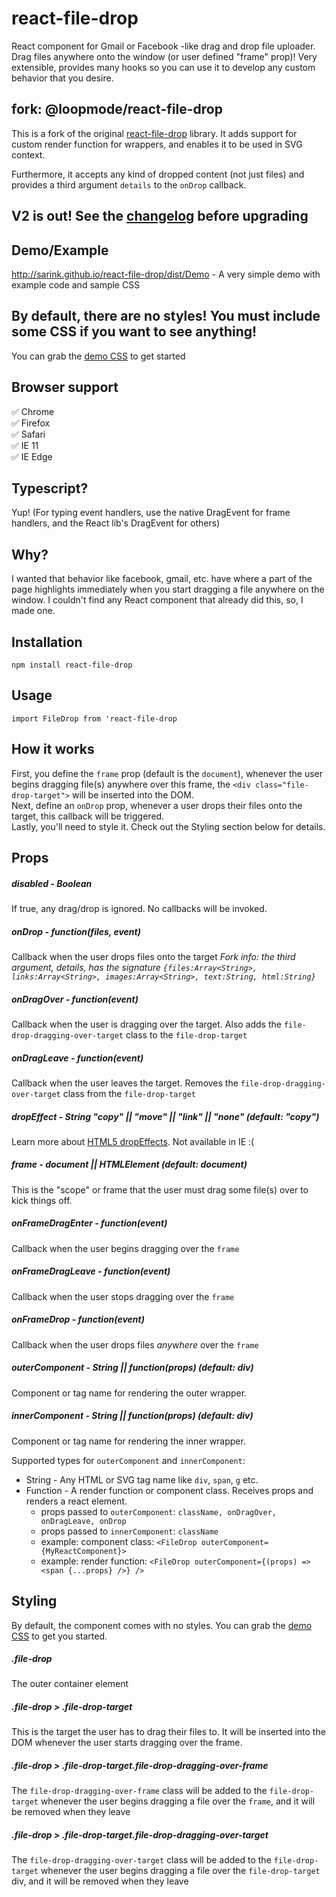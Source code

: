 # react-file-drop

React component for Gmail or Facebook -like drag and drop file uploader. Drag files anywhere onto the window (or user defined "frame" prop)! Very extensible, provides many hooks so you can use it to develop any custom behavior that you desire.

## fork: @loopmode/react-file-drop

This is a fork of the original [react-file-drop](https://www.npmjs.com/package/react-file-drop) library. It adds support for custom render function for wrappers, and enables it to be used in SVG context.  

Furthermore, it accepts any kind of dropped content (not just files) and provides a third argument `details` to the `onDrop` callback.

## V2 is out! See the [changelog](https://github.com/sarink/react-file-drop/blob/master/CHANGELOG.md) before upgrading

## Demo/Example

http://sarink.github.io/react-file-drop/dist/Demo - A very simple demo with example code and sample CSS

## By default, there are no styles! You must include some CSS if you want to see anything!

You can grab the [demo CSS](https://raw.githubusercontent.com/sarink/react-file-drop/master/src/Demo/Demo.css) to get started

## Browser support

✅ Chrome <br/>
✅ Firefox <br/>
✅ Safari <br/>
✅ IE 11 <br/>
✅ IE Edge <br/>

## Typescript?

Yup! (For typing event handlers, use the native DragEvent for frame handlers, and the React lib's DragEvent for others)

## Why?

I wanted that behavior like facebook, gmail, etc. have where a part of the page highlights immediately when you start dragging a file anywhere on the window. I couldn't find any React component that already did this, so, I made one.

## Installation

`npm install react-file-drop`

## Usage

`import FileDrop from 'react-file-drop`

## How it works

First, you define the `frame` prop (default is the `document`), whenever the user begins dragging file(s) anywhere over this frame, the `<div class="file-drop-target">` will be inserted into the DOM.  
Next, define an `onDrop` prop, whenever a user drops their files onto the target, this callback will be triggered.  
Lastly, you'll need to style it. Check out the Styling section below for details.

## Props

##### disabled - Boolean

If true, any drag/drop is ignored. No callbacks will be invoked.

##### onDrop - function(files, event)

Callback when the user drops files onto the target
_Fork info: the third argument, details, has the signature `{files:Array<String>, links:Array<String>, images:Array<String>, text:String, html:String}`_

##### onDragOver - function(event)

Callback when the user is dragging over the target. Also adds the `file-drop-dragging-over-target` class to the `file-drop-target`

##### onDragLeave - function(event)

Callback when the user leaves the target. Removes the `file-drop-dragging-over-target` class from the `file-drop-target`

##### dropEffect - String "copy" || "move" || "link" || "none" (default: "copy")

Learn more about [HTML5 dropEffects](https://developer.mozilla.org/en-US/docs/Web/API/DataTransfer#dropEffect.28.29). Not available in IE :(

##### frame - document || HTMLElement (default: document)

This is the "scope" or frame that the user must drag some file(s) over to kick things off.

##### onFrameDragEnter - function(event)

Callback when the user begins dragging over the `frame`

##### onFrameDragLeave - function(event)

Callback when the user stops dragging over the `frame`

##### onFrameDrop - function(event)

Callback when the user drops files _anywhere_ over the `frame`

##### outerComponent - String || function(props) (default: div)

Component or tag name for rendering the outer wrapper.

##### innerComponent - String || function(props) (default: div)

Component or tag name for rendering the inner wrapper.

Supported types for `outerComponent` and `innerComponent`:

*   String - Any HTML or SVG tag name like `div`, `span`, `g` etc.
*   Function - A render function or component class. Receives props and renders a react element.
    *   props passed to `outerComponent`: `className, onDragOver, onDragLeave, onDrop`
    *   props passed to `innerComponent`: `className`
    *   example: component class: `<FileDrop outerComponent={MyReactComponent}>`
    *   example: render function: `<FileDrop outerComponent={(props) => <span {...props} />} />`

## Styling

By default, the component comes with no styles. You can grab the [demo CSS](https://raw.githubusercontent.com/sarink/react-file-drop/master/src/Demo/Demo.css) to get you started.

##### .file-drop

The outer container element

##### .file-drop > .file-drop-target

This is the target the user has to drag their files to. It will be inserted into the DOM whenever the user starts dragging over the frame.

##### .file-drop > .file-drop-target.file-drop-dragging-over-frame

The `file-drop-dragging-over-frame` class will be added to the `file-drop-target` whenever the user begins dragging a file over the `frame`, and it will be removed when they leave

##### .file-drop > .file-drop-target.file-drop-dragging-over-target

The `file-drop-dragging-over-target` class will be added to the `file-drop-target` whenever the user begins dragging a file over the `file-drop-target` div, and it will be removed when they leave
